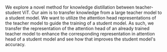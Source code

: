 We explore a novel method for knowledge distillation between teacher-student ViT. Our aim is to transfer knowledge from a large teacher model to a student model. We want to utilize the attention head representations of the teacher model to guide the training of a student model. As such, we transfer the representation of the attention head of an already trained teacher model to enhance the corresponding representation in attention head of a student model and see how that improves the student model's accuracy. 


